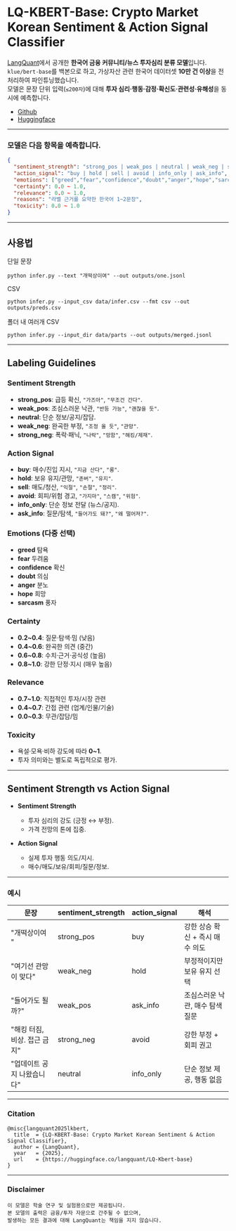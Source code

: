# LQ-KBERT-Base: Crypto Market Korean Sentiment & Action Signal Classifier

[LangQuant](https://langquant.com)에서 공개한 **한국어 금융 커뮤니티/뉴스 투자심리 분류 모델**입니다.  
`klue/bert-base`를 백본으로 하고, 가상자산 관련 한국어 데이터셋 **10만 건 이상**을 전처리하여 파인튜닝했습니다.  
모델은 문장 단위 입력(`≤200자`)에 대해 **투자 심리·행동·감정·확신도·관련성·유해성**을 동시에 예측합니다.

- [Github](https://github.com/LangQuant/LQ-KBERT-Base)
- [Huggingface](https://huggingface.co/langquant/LQ-Kbert-base)
---
### 모델은 다음 항목을 예측합니다.

```json
{
  "sentiment_strength": "strong_pos | weak_pos | neutral | weak_neg | strong_neg",
  "action_signal": "buy | hold | sell | avoid | info_only | ask_info",
  "emotions": ["greed","fear","confidence","doubt","anger","hope","sarcasm"],
  "certainty": 0.0 ~ 1.0,
  "relevance": 0.0 ~ 1.0,
  "reasons": "라벨 근거를 요약한 한국어 1~2문장",
  "toxicity": 0.0 ~ 1.0
}
```

---
## 사용법
단일 문장
```
python infer.py --text "개떡상이여" --out outputs/one.jsonl
```
CSV
```
python infer.py --input_csv data/infer.csv --fmt csv --out outputs/preds.csv
```
폴더 내 여러개 CSV
```
python infer.py --input_dir data/parts --out outputs/merged.jsonl
```

---
## Labeling Guidelines

### Sentiment Strength
- **strong_pos**: 급등 확신, `"가즈아"`, `"무조건 간다"`.
- **weak_pos**: 조심스러운 낙관, `"반등 가능"`, `"괜찮을 듯"`.
- **neutral**: 단순 정보/공지/잡담.
- **weak_neg**: 완곡한 부정, `"조정 올 듯"`, `"관망"`.
- **strong_neg**: 폭락·패닉, `"나락"`, `"망함"`, `"해킹/제재"`.

### Action Signal
- **buy**: 매수/진입 지시, `"지금 산다"`, `"롱"`.
- **hold**: 보유 유지/관망, `"존버"`, `"유지"`.
- **sell**: 매도/청산, `"익절"`, `"손절"`, `"정리"`.
- **avoid**: 회피/위험 경고, `"가지마"`, `"스캠"`, `"위험"`.
- **info_only**: 단순 정보 전달 (뉴스/공지).
- **ask_info**: 질문/탐색, `"들어가도 돼?"`, `"왜 떨어져?"`.

### Emotions (다중 선택)
- **greed** 탐욕  
- **fear** 두려움  
- **confidence** 확신  
- **doubt** 의심  
- **anger** 분노  
- **hope** 희망  
- **sarcasm** 풍자  

### Certainty
- **0.2~0.4**: 질문·탐색·밈 (낮음)  
- **0.4~0.6**: 완곡한 의견 (중간)  
- **0.6~0.8**: 수치·근거·공식성 (높음)  
- **0.8~1.0**: 강한 단정·지시 (매우 높음)  

### Relevance
- **0.7~1.0**: 직접적인 투자/시장 관련  
- **0.4~0.7**: 간접 관련 (업계/인물/기술)  
- **0.0~0.3**: 무관/잡담/밈  

### Toxicity
- 욕설·모욕·비하 강도에 따라 **0~1**.  
- 투자 의미와는 별도로 독립적으로 평가.  

---

## Sentiment Strength vs Action Signal

- **Sentiment Strength**  
  - 투자 심리의 강도 (긍정 ↔ 부정).  
  - 가격 전망의 톤에 집중.  

- **Action Signal**  
  - 실제 투자 행동 의도/지시.  
  - 매수/매도/보유/회피/질문/정보.  


---

### 예시

| 문장 | sentiment_strength | action_signal | 해석 |
|------|--------------------|---------------|------|
| "개떡상이여 " | strong_pos | buy | 강한 상승 확신 + 즉시 매수 의도 |
| "여기선 관망이 맞다" | weak_neg | hold | 부정적이지만 보유 유지 선택 |
| "들어가도 될까?" | weak_pos | ask_info | 조심스러운 낙관, 매수 탐색 질문 |
| "해킹 터짐, 비상. 접근 금지" | strong_neg | avoid | 강한 부정 + 회피 권고 |
| "업데이트 공지 나왔습니다" | neutral | info_only | 단순 정보 제공, 행동 없음 |

---
### Citation
```
@misc{langquant2025lkbert,
  title  = {LQ-KBERT-Base: Crypto Market Korean Sentiment & Action Signal Classifier},
  author = {LangQuant},
  year   = {2025},
  url    = {https://huggingface.co/langquant/LQ-Kbert-base}
}
```
---
### Disclaimer
```
이 모델은 학술 연구 및 실험용으로만 제공됩니다.
본 모델의 출력은 금융/투자 자문으로 간주될 수 없으며,
발생하는 모든 결과에 대해 LangQuant는 책임을 지지 않습니다.
```